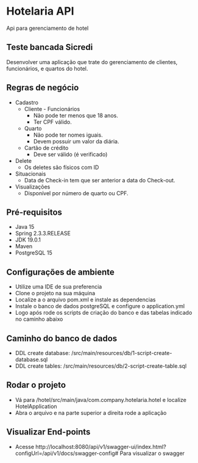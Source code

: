 # Hotelaria API
Api para gerenciamento de hotel​

## Teste bancada Sicredi
Desenvolver uma aplicação que trate do gerenciamento de clientes, funcionários, e quartos do hotel.

## Regras de negócio
 - Cadastro
   - Cliente - Funcionários
     - Não pode ter menos que 18 anos.
     - Ter CPF válido.
   - Quarto 
     - Não pode ter nomes iguais.
     - Devem possuir um valor da diária.
   - Cartão de crédito
     - Deve ser válido (é verificado)
 - Delete
   - Os deletes são físicos com ID
 - Situacionais
   - Data de Check-in tem que ser anterior a data do Check-out.
 - Visualizações
   - Disponível por número de quarto ou CPF.

## Pré-requisitos

- Java 15
- Spring 2.3.3.RELEASE
- JDK 19.0.1
- Maven
- PostgreSQL 15


## Configurações de ambiente

   - Utilize uma IDE de sua preferencia
   - Clone o projeto na sua máquina
   - Localize a o arquivo pom.xml e instale as dependencias
   - Instale o banco de dados postgreSQL e configure o application.yml
   - Logo após rode os scripts de criação do banco e das tabelas indicado no caminho abaixo

## Caminho do banco de dados
- DDL create database: /src/main/resources/db/1-script-create-database.sql
- DDL create tables: /src/main/resources/db/2-script-create-table.sql

## Rodar o projeto
- Vá para  /hotel/src/main/java/com.company.hotelaria.hotel e localize HotelApplication
- Abra o arquivo e na parte superior a direita rode a aplicação

## Visualizar End-points

   - Acesse http://localhost:8080/api/v1/swagger-ui/index.html?configUrl=/api/v1/docs/swagger-config#
    Para visualizar o swagger



